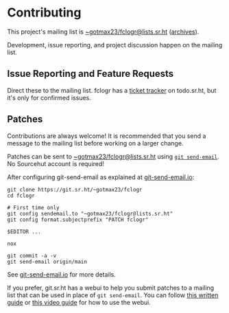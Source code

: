 <!--
Copyright (C) 2023 Maxwell G <maxwell@gtmx.me>
SPDX-License-Identifier: GPL-2.0-or-later
-->

# Contributing

This project's mailing list is
[~gotmax23/fclogr@lists.sr.ht][mailto] ([archives]).

Development, issue reporting, and project discussion happen on the mailing
list.

[archives]: https://lists.sr.ht/~gotmax23/fclogr
[mailto]: mailto:~gotmax/fclogr@lists.sr.ht


## Issue Reporting and Feature Requests

Direct these to the mailing list. fclogr has a [ticket tracker][tracker] on
todo.sr.ht, but it's only for confirmed issues.

[tracker]: https://todo.sr.ht/~gotmax23/fclogr

## Patches

Contributions are always welcome!
It is recommended that you send a message to the mailing list before working on
a larger change.

Patches can be sent to [~gotmax23/fclogr@lists.sr.ht][mailto]
using [`git send-email`][1].
No Sourcehut account is required!

After configuring git-send-email as explained at [git-send-email.io][1]:

[mailto]: mailto:~gotmax23/fclogr@lists.sr.ht
[archives]: https://lists.sr.ht/~gotmax23/fclogr
[1]: https://git-send-email.io

```
git clone https://git.sr.ht/~gotmax23/fclogr
cd fclogr

# First time only
git config sendemail.to "~gotmax23/fclogr@lists.sr.ht"
git config format.subjectprefix "PATCH fclogr"

$EDITOR ...

nox

git commit -a -v
git send-email origin/main
```

See [git-send-email.io][1] for more details.

If you prefer, git.sr.ht has a webui to help you submit patches to a mailing
list that can be used in place of `git send-email`. You can follow [this
written guide][2] or [this video guide][3] for how to use the webui.

[2]: https://man.sr.ht/git.sr.ht/#sending-patches-upstream
[3]: https://spacepub.space/w/no6jnhHeUrt2E5ST168tRL

